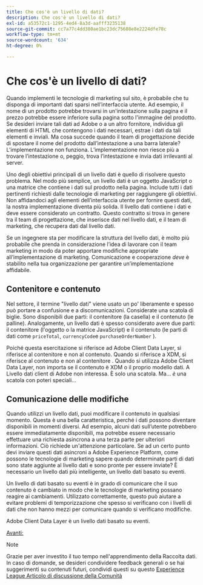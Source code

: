 ```yaml
---
title: Che cos'è un livello di dati?
description: Che cos'è un livello di dati?
exl-id: a53572c1-1295-4ed4-8a3d-aafff3235138
source-git-commit: cc7a77c4dd380ae1bc23dc75608e8e2224dfe78c
workflow-type: tm+mt
source-wordcount: '634'
ht-degree: 0%

---
```


# Che cos&#39;è un livello di dati?

Quando implementi le tecnologie di marketing sul sito, è probabile che tu disponga di importanti dati sparsi nell’interfaccia utente. Ad esempio, il nome di un prodotto potrebbe trovarsi in un&#39;intestazione sulla pagina e il prezzo potrebbe essere inferiore sulla pagina sotto l&#39;immagine del prodotto. Se desideri inviare tali dati ad Adobe o a un altro fornitore, individua gli elementi di HTML che contengono i dati necessari, estrae i dati da tali elementi e inviali. Ma cosa succede quando il team di progettazione decide di spostare il nome del prodotto dall’intestazione a una barra laterale? L’implementazione non funziona. L’implementazione non riesce più a trovare l’intestazione o, peggio, trova l’intestazione e invia dati irrilevanti al server.

Uno degli obiettivi principali di un livello dati è quello di risolvere questo problema. Nel modo più semplice, un livello dati è un oggetto JavaScript o una matrice che contiene i dati sul prodotto nella pagina. Include tutti i dati pertinenti richiesti dalle tecnologie di marketing per raggiungere gli obiettivi. Non affidandoci agli elementi dell’interfaccia utente per fornire questi dati, la nostra implementazione diventa più solida. Il livello dati contiene i dati e deve essere considerato un contratto. Questo contratto si trova in genere tra il team di progettazione, che inserisce dati nel livello dati, e il team di marketing, che recupera dati dal livello dati.

Se un ingegnere sta per modificare la struttura del livello dati, è molto più probabile che prenda in considerazione l’idea di lavorare con il team marketing in modo da poter apportare modifiche appropriate all’implementazione di marketing. Comunicazione e cooperazione _deve_ è stabilito nella tua organizzazione per garantire un’implementazione affidabile.

## Contenitore e contenuto

Nel settore, il termine &quot;livello dati&quot; viene usato un po&#39; liberamente e spesso può portare a confusione e a discomunicazioni. Considerate una scatola di biglie. Sono disponibili due parti: il contenitore (la casella) e il contenuto (le palline). Analogamente, un livello dati è spesso considerato avere due parti: il contenitore (l&#39;oggetto o la matrice JavaScript) e il contenuto (le parti di dati come `priceTotal`, `currencyCode`e `purchaseOrderNumber` ).

Poiché questa esercitazione si riferisce ad Adobe Client Data Layer, si riferisce al contenitore e non al contenuto. Quando si riferisce a XDM, si riferisce al contenuto e non al contenitore . Quando si utilizza Adobe Client Data Layer, non importa se il contenuto è XDM o il proprio modello dati. A Livello dati client di Adobe non interessa. È solo una scatola. Ma... _è_ una scatola con poteri speciali...

## Comunicazione delle modifiche

Quando utilizzi un livello dati, puoi modificare il contenuto in qualsiasi momento. Questa è una bella caratteristica, perché i dati possono diventare disponibili in momenti diversi. Ad esempio, alcuni dati sull’utente potrebbero essere immediatamente disponibili, ma potrebbe essere necessario effettuare una richiesta asincrona a una terza parte per ulteriori informazioni. Ciò richiede un&#39;attenzione particolare. Se ad un certo punto devi inviare questi dati asincroni a Adobe Experience Platform, come possono le tecnologie di marketing sapere quando determinate parti di dati sono state aggiunte al livello dati e sono pronte per essere inviate? È necessario un livello dati più intelligente, un livello dati basato su eventi.

Un livello di dati basato su eventi è in grado di comunicare che il suo contenuto è cambiato in modo che le tecnologie di marketing possano reagire ai cambiamenti. Utilizzato correttamente, questo può aiutare a evitare problemi di temporizzazione che spesso si verificano con i livelli di dati che non hanno mezzi per comunicare quando si verificano modifiche.

Adobe Client Data Layer è un livello dati basato su eventi.

[Avanti: ](how-to-use-the-adobe-client-data-layer.md)

>[!NOTE]
>
>Grazie per aver investito il tuo tempo nell&#39;apprendimento della Raccolta dati. In caso di domande, se desideri condividere feedback generali o se hai suggerimenti su contenuti futuri, condividi questi su questo [Experience League Articolo di discussione della Comunità](https://experienceleaguecommunities.adobe.com/t5/adobe-experience-platform-launch/tutorial-discussion-use-adobe-experience-platform-data/m-p/543877)
